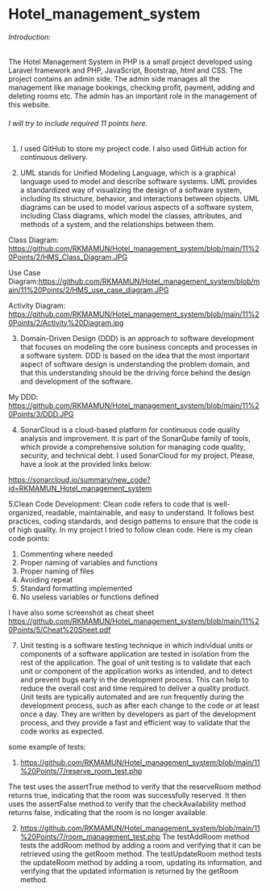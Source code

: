 # Hotel_management_system

###### Introduction:
The Hotel Management System in PHP is a small project developed using Laravel framework and PHP, JavaScript, Bootstrap, html and CSS. The project contains an admin side. The admin side manages all the management like manage bookings, checking profit, payment, adding and deleting rooms etc. The admin has an important role in the management of this website.

###### I will try to include required 11 points here.

1. I used GitHub to store my project code. I also used GitHub action for continuous delivery.




2. UML stands for Unified Modeling Language, which is a graphical language used to model and describe software systems. UML provides a standardized way of visualizing the design of a software system, including its structure, behavior, and interactions between objects. UML diagrams can be used to model various aspects of a software system, including Class diagrams, which model the classes, attributes, and methods of a system, and the relationships between them.

Class Diagram: https://github.com/RKMAMUN/Hotel_management_system/blob/main/11%20Points/2/HMS_Class_Diagram.JPG

Use Case Diagram:https://github.com/RKMAMUN/Hotel_management_system/blob/main/11%20Points/2/HMS_use_case_diagram.JPG

Activity Diagram: https://github.com/RKMAMUN/Hotel_management_system/blob/main/11%20Points/2/Activity%20Diagram.jpg


3. Domain-Driven Design (DDD) is an approach to software development that focuses on modeling the core business concepts and processes in a software system. DDD is based on the idea that the most important aspect of software design is understanding the problem domain, and that this understanding should be the driving force behind the design and development of the software.

My DDD: https://github.com/RKMAMUN/Hotel_management_system/blob/main/11%20Points/3/DDD.JPG

4. SonarCloud is a cloud-based platform for continuous code quality analysis and improvement. It is part of the SonarQube family of tools, which provide a comprehensive solution for managing code quality, security, and technical debt. I used SonarCloud for my project. Please, have a look at the provided links below:

https://sonarcloud.io/summary/new_code?id=RKMAMUN_Hotel_management_system

5.Clean Code Development: Clean code refers to code that is well-organized, readable, maintainable, and easy to understand. It follows best practices, coding standards, and design patterns to ensure that the code is of high quality.
In my project I tried to follow clean code.
Here is my clean code points:
 1. Commenting where needed
 2. Proper naming of variables and functions
 3. Proper naming of files
 4. Avoiding repeat
 5. Standard formatting implemented
 6. No useless variables or functions defined

I have also some screenshot as cheat sheet
https://github.com/RKMAMUN/Hotel_management_system/blob/main/11%20Points/5/Cheat%20Sheet.pdf



7. Unit testing is a software testing technique in which individual units or components of a software application are tested in isolation from the rest of the application. The goal of unit testing is to validate that each unit or component of the application works as intended, and to detect and prevent bugs early in the development process. This can help to reduce the overall cost and time required to deliver a quality product.
Unit tests are typically automated and are run frequently during the development process, such as after each change to the code or at least once a day. They are written by developers as part of the development process, and they provide a fast and efficient way to validate that the code works as expected.

some example of tests:
1. https://github.com/RKMAMUN/Hotel_management_system/blob/main/11%20Points/7/reserve_room_test.php
 
The test uses the assertTrue method to verify that the reserveRoom method returns true, indicating that the room was successfully reserved. It then uses the    assertFalse method to verify that the checkAvailability method returns false, indicating that the room is no longer available.

2. https://github.com/RKMAMUN/Hotel_management_system/blob/main/11%20Points/7/room_management_test.php
The testAddRoom method tests the addRoom method by adding a room and verifying that it can be retrieved using the getRoom method.
The testUpdateRoom method tests the updateRoom method by adding a room, updating its information, and verifying that the updated information is returned by the getRoom method.

